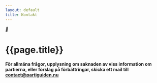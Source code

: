 ```yaml
---
layout: default
title: Kontakt
---
```

<div id="content">
    <div class="container">
        <div class="row">
            <div class="col-md-8 offset-md-2">
                <div class="text-center">
                    <i class="icon-font display-3 icon-phone">&#xe802;</i>
                </div>
                <h1 class="text-center">{{page.title}}</h1>
                <h4 class="contentText">För allmäna frågor, upplysning om saknaden av viss information om partierna, eller förslag på förbättringar, skicka ett mail till <a href="mailto:contact@partiguiden.nu">contact@partiguiden.nu</a></h4>
            </div>
        </div>
    </div>
</div>